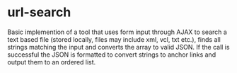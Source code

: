 # url-search

Basic implemention of a tool that uses form input through AJAX to search a text based file (stored locally, files may include xml, vcl, txt etc.), finds all strings matching the input and converts the array to valid JSON. If the call is successful the JSON is formatted to convert strings to anchor links and output them to an ordered list. 
